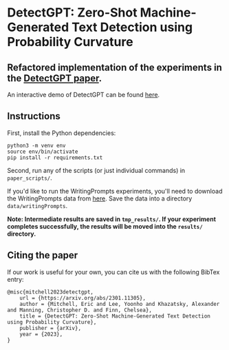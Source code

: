 # DetectGPT: Zero-Shot Machine-Generated Text Detection using Probability Curvature

## Refactored implementation of the experiments in the [DetectGPT paper](https://arxiv.org/abs/2301.11305v1).

An interactive demo of DetectGPT can be found [here](https://detectgpt.ericmitchell.ai).

## Instructions

First, install the Python dependencies:

    python3 -m venv env
    source env/bin/activate
    pip install -r requirements.txt

Second, run any of the scripts (or just individual commands) in `paper_scripts/`.

If you'd like to run the WritingPrompts experiments, you'll need to download the WritingPrompts data from [here](https://www.kaggle.com/datasets/ratthachat/writing-prompts). Save the data into a directory `data/writingPrompts`.

**Note: Intermediate results are saved in `tmp_results/`. If your experiment completes successfully, the results will be moved into the `results/` directory.**

## Citing the paper
If our work is useful for your own, you can cite us with the following BibTex entry:

    @misc{mitchell2023detectgpt,
        url = {https://arxiv.org/abs/2301.11305},
        author = {Mitchell, Eric and Lee, Yoonho and Khazatsky, Alexander and Manning, Christopher D. and Finn, Chelsea},
        title = {DetectGPT: Zero-Shot Machine-Generated Text Detection using Probability Curvature},
        publisher = {arXiv},
        year = {2023},
    }